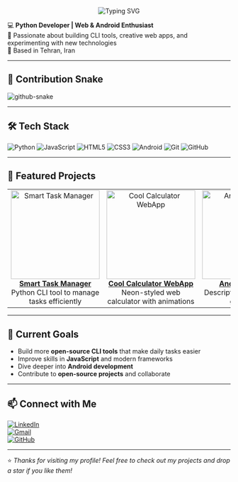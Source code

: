 <p align="center">
  <img src="https://readme-typing-svg.herokuapp.com?font=Fira+Code&size=32&duration=4000&pause=500&color=AAAAAA&center=true&vCenter=true&width=600&lines=👋+Hi,+I'm+Mahdi+Nazari" alt="Typing SVG"/>
</p>

💻 **Python Developer | Web & Android Enthusiast**  
🎯 Passionate about building CLI tools, creative web apps, and experimenting with new technologies  
📍 Based in Tehran, Iran  

---

## 🐍 Contribution Snake
![github-snake](https://github.com/NazariMahdi-Pro/NazariMahdi-Pro/blob/main/.github/workflows/blank.yml)


---

## 🛠 Tech Stack
![Python](https://img.shields.io/badge/Python-222222?style=for-the-badge&logo=python&logoColor=FFD43B)
![JavaScript](https://img.shields.io/badge/JavaScript-222222?style=for-the-badge&logo=javascript&logoColor=F7DF1E)
![HTML5](https://img.shields.io/badge/HTML5-222222?style=for-the-badge&logo=html5&logoColor=E34F26)
![CSS3](https://img.shields.io/badge/CSS3-222222?style=for-the-badge&logo=css3&logoColor=1572B6)
![Android](https://img.shields.io/badge/Android-222222?style=for-the-badge&logo=android&logoColor=3DDC84)
![Git](https://img.shields.io/badge/Git-222222?style=for-the-badge&logo=git&logoColor=F05032)
![GitHub](https://img.shields.io/badge/GitHub-222222?style=for-the-badge&logo=github&logoColor=181717)

---

## 🌟 Featured Projects

<table>
  <tr>
    <td align="center">
      <a href="https://github.com/NazariMahdi-Pro/smart-task-manager">
        <img src="https://raw.githubusercontent.com/NazariMahdi-Pro/assets/main/smart-task-manager.gif" width="200" alt="Smart Task Manager"/>
        <br>
        <b>Smart Task Manager</b>
      </a>
      <br>
      Python CLI tool to manage tasks efficiently
    </td>
    <td align="center">
      <a href="https://github.com/NazariMahdi-Pro/cool-calculator-webApp">
        <img src="https://raw.githubusercontent.com/NazariMahdi-Pro/assets/main/cool-calculator-webApp.gif" width="200" alt="Cool Calculator WebApp"/>
        <br>
        <b>Cool Calculator WebApp</b>
      </a>
      <br>
      Neon-styled web calculator with animations
    </td>
    <td align="center">
      <a href="https://github.com/NazariMahdi-Pro/another-project">
        <img src="https://raw.githubusercontent.com/NazariMahdi-Pro/assets/main/another-project.gif" width="200" alt="Another Project"/>
        <br>
        <b>Another Project</b>
      </a>
      <br>
      Description of the project goes here
    </td>
  </tr>
</table>

---

## 🎯 Current Goals
- Build more **open-source CLI tools** that make daily tasks easier  
- Improve skills in **JavaScript** and modern frameworks  
- Dive deeper into **Android development**  
- Contribute to **open-source projects** and collaborate  

---

## 📫 Connect with Me
[![LinkedIn](https://img.shields.io/badge/LinkedIn-0077B5?style=for-the-badge&logo=linkedin&logoColor=white)](https://www.linkedin.com/)  
[![Gmail](https://img.shields.io/badge/Gmail-D14836?style=for-the-badge&logo=gmail&logoColor=white)](mailto:yourmail@gmail.com)  
[![GitHub](https://img.shields.io/badge/GitHub-181717?style=for-the-badge&logo=github&logoColor=white)](https://github.com/NazariMahdi-Pro)

---

⭐️ *Thanks for visiting my profile! Feel free to check out my projects and drop a star if you like them!*
